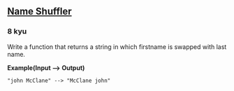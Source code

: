 <h2><a href=https://www.codewars.com/kata/559ac78160f0be07c200005a/train/python target="_blank">Name Shuffler</a></h2><h3>8 kyu</h3><p>Write a function that returns a string in which firstname is swapped with last name.</p><p><strong>Example(Input --&gt; Output)</strong></p><pre><code>"john McClane" --&gt; "McClane john"</code></pre>
